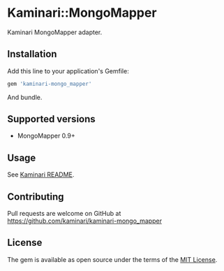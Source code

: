 # Kaminari::MongoMapper

Kaminari MongoMapper adapter.


## Installation

Add this line to your application's Gemfile:

```ruby
gem 'kaminari-mongo_mapper'
```

And bundle.


## Supported versions

* MongoMapper 0.9+


## Usage

See [Kaminari README](https://github.com/amatsuda/kaminari/blob/master/README.rdoc).


## Contributing

Pull requests are welcome on GitHub at https://github.com/kaminari/kaminari-mongo_mapper


## License

The gem is available as open source under the terms of the [MIT License](http://opensource.org/licenses/MIT).
